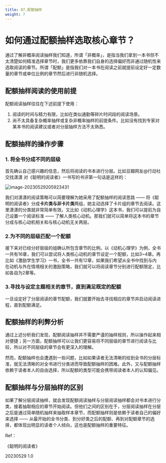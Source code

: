 ```yaml
---
title: 07.配额抽样
weight: 7
---
```


# 如何通过配额抽样选取核心章节？

通过了解非概率阅读抽样我们知道，所谓「非概率」，是指当我们拿到一本书但不太清楚如何精准选择章节时，我们更多依靠我们自身的选择偏好而非通过随机性来选取阅读的章节。所谓「配额」是指我们对一本书在阅读之前就提前设定好一定数量的章节或单位比例的章节然后进行非随机选择。

## 配额抽样阅读的使用前提

配额阅读抽样往往在下述前提下使用：

1. 阅读的时间与精力有限，比如在类似通勤等碎片时间段的阅读场景。
2. 尚不太具备复杂概率抽样或复杂非概率抽样的前提条件。比如没有找到专家对某本书的阅读建议或者对分层抽样方法不太熟悉。

## 配额抽样的操作步骤

### 1. 将全书分成不同的层级

首先确认自己感兴趣的信息，然后将阅读的书本进行分层。比如豆瓣网友@行动社交找潇潇 对《聪明的阅读者》一书写的书评第一句话是这样的：

![image-20230529205923431](https://pbox.online/202305292059491.png)

我们对潇潇的阅读策略可以简要理解为她采用了配额抽样的阅读思路 —— 将《聪明的阅读者》分成**卡片类与非卡片类**两组，她主动选择了卡片组的章节去阅读。这里潇潇的分类就非常简单有效。又比如《动机心理学》这本书，我们可以提前为自己设置一个阅读标准 —— 了解人类核心动机。那我们就可以简单将这本书的章节分成与核心动机相关和与核心动机无关两层。

### 2.为不同的层级匹配一个配额

接下来对已经分好层级的组确认所包含章节的比例。以《动机心理学》为例，全书一共有16章，我们可以尝试将人类核心动机的章节设定一个配额，比如3~4章。再比如《激励学生学习》一书，全书一共有12章，如果我们希望从全书中找到与内在动机与外在情境相关的激励策略，我们就可以将阅读章节分别进行配额限定，比如各自为2章等。

### 3.寻找与设定主题相关的章节，直到满足既定的配额

一旦设定好了分层阅读的章节配额，我们就要开始去寻找相应的章节并启动阅读进程，直到配额满足。

## 配额抽样的利弊分析

通过上述分析我们发现，配额阅读抽样并不需要严谨的抽样规则，所以操作起来相对便捷；另一方面，配额抽样可以让我们更容易将不同层级的章节进行阅读与比较，所以对不同层级的章节会有更深入的理解。

然而，配额抽样也会遭遇到一些问题，比如如果读者无法清晰的给到全书的分层标准，就无法清晰的对全书进行分类进而导致配额抽样的困难。此外，又与配额抽样依赖于读者本人的自由选择，所以配额的类型可能会携带阅读者本人的认知偏见。

## 配额抽样与分层抽样的区别

如果了解分层阅读抽样，就会发现配额阅读抽样与分层阅读抽样都会对书本进行分类，接着抽取相应的章节开始阅读。但他们之间的区别在于，分层阅读抽样在分层之后是通过简单随机抽样来抽取样本章节，而配额抽样则是依赖于读者自己的偏好来选择 —— 从最开始的全书分类、到分好类之后的配额、再到对配额章节的选择，都体现出明显的读者个人倾向，这也是配额抽样的重要特征。



Ref：

《聪明的阅读者》

20230529 1.0
